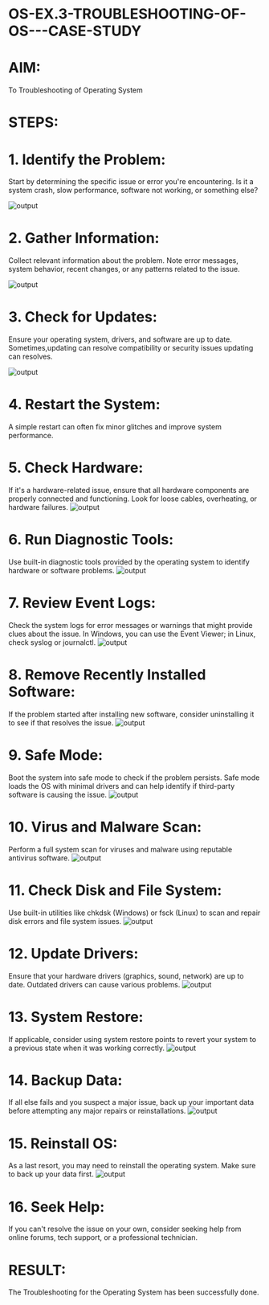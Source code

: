 # OS-EX.3-TROUBLESHOOTING-OF-OS---CASE-STUDY

# AIM:
To Troubleshooting of Operating System

# STEPS:
# 1. Identify the Problem:
Start by determining the specific issue or error you're encountering. Is it a system crash, slow performance, software not working, or something else?



![output](./e1.png)
# 2. Gather Information:
Collect relevant information about the problem. Note error messages, system behavior, recent changes, or any patterns related to the issue.



![output](./e2.png)
# 3. Check for Updates:
Ensure your operating system, drivers, and software are up to date. Sometimes,updating can resolve compatibility or security issues updating can resolves.



![output](./e3.png)
# 4. Restart the System:
A simple restart can often fix minor glitches and improve system performance.



# 5. Check Hardware:
If it's a hardware-related issue, ensure that all hardware components are properly connected and functioning. Look for loose cables, overheating, or hardware failures.
![output](./e4.png)



# 6. Run Diagnostic Tools:
Use built-in diagnostic tools provided by the operating system to identify hardware or software problems.
![output](./s5.png)
# 7. Review Event Logs:
Check the system logs for error messages or warnings that might provide clues about the issue. In Windows, you can use the Event Viewer; in Linux, check syslog or journalctl.
![output](./e6.png)
# 8. Remove Recently Installed Software:
If the problem started after installing new software, consider uninstalling it to see if that resolves the issue.
![output](./e7.png)
# 9. Safe Mode:

Boot the system into safe mode to check if the problem persists. Safe mode loads the OS with minimal drivers and can help identify if third-party software is causing the issue.
![output](./e8.png)
# 10. Virus and Malware Scan:
Perform a full system scan for viruses and malware using reputable antivirus software.
![output](./e9.png)
# 11. Check Disk and File System:
Use built-in utilities like chkdsk (Windows) or fsck (Linux) to scan and repair disk errors and file system issues.
![output](./e10.png)
# 12. Update Drivers:
Ensure that your hardware drivers (graphics, sound, network) are up to date. Outdated drivers can cause various problems.
![output](./e11.png)
# 13. System Restore:
If applicable, consider using system restore points to revert your system to a previous state when it was working correctly.
![output](./e12.png)
# 14. Backup Data:
If all else fails and you suspect a major issue, back up your important data before attempting any major repairs or reinstallations.
![output](./e13.png)
# 15. Reinstall OS:
As a last resort, you may need to reinstall the operating system. Make sure to back up your data first.
![output](./e14.png)
# 16. Seek Help:
If you can't resolve the issue on your own, consider seeking help from online forums, tech support, or a professional technician.

# RESULT:
The Troubleshooting for the Operating System has been successfully done.
